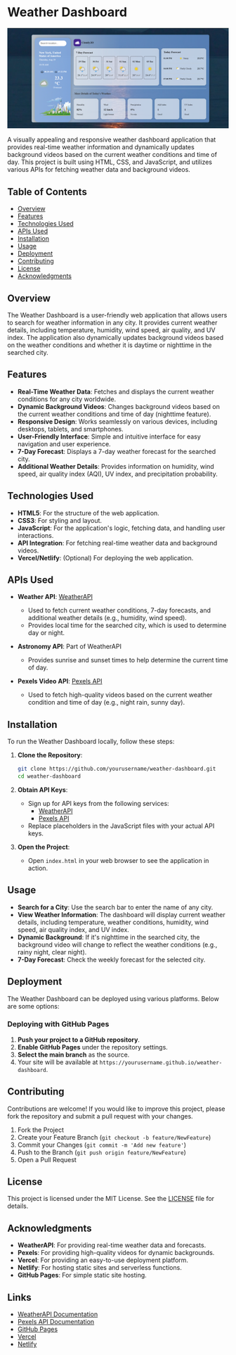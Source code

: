# Weather Dashboard

![Weather Dashboard Screenshot](image/Screenshot.png) <!-- Update the path based on where you place the screenshot -->

A visually appealing and responsive weather dashboard application that provides real-time weather information and dynamically updates background videos based on the current weather conditions and time of day. This project is built using HTML, CSS, and JavaScript, and utilizes various APIs for fetching weather data and background videos.

## **Table of Contents**

- [Overview](#overview)
- [Features](#features)
- [Technologies Used](#technologies-used)
- [APIs Used](#apis-used)
- [Installation](#installation)
- [Usage](#usage)
- [Deployment](#deployment)
- [Contributing](#contributing)
- [License](#license)
- [Acknowledgments](#acknowledgments)

## **Overview**

The Weather Dashboard is a user-friendly web application that allows users to search for weather information in any city. It provides current weather details, including temperature, humidity, wind speed, air quality, and UV index. The application also dynamically updates background videos based on the weather conditions and whether it is daytime or nighttime in the searched city.

## **Features**

- **Real-Time Weather Data**: Fetches and displays the current weather conditions for any city worldwide.
- **Dynamic Background Videos**: Changes background videos based on the current weather conditions and time of day (nighttime feature).
- **Responsive Design**: Works seamlessly on various devices, including desktops, tablets, and smartphones.
- **User-Friendly Interface**: Simple and intuitive interface for easy navigation and user experience.
- **7-Day Forecast**: Displays a 7-day weather forecast for the searched city.
- **Additional Weather Details**: Provides information on humidity, wind speed, air quality index (AQI), UV index, and precipitation probability.

## **Technologies Used**

- **HTML5**: For the structure of the web application.
- **CSS3**: For styling and layout.
- **JavaScript**: For the application's logic, fetching data, and handling user interactions.
- **API Integration**: For fetching real-time weather data and background videos.
- **Vercel/Netlify**: (Optional) For deploying the web application.

## **APIs Used**

- **Weather API**: [WeatherAPI](https://www.weatherapi.com/)
  - Used to fetch current weather conditions, 7-day forecasts, and additional weather details (e.g., humidity, wind speed).
  - Provides local time for the searched city, which is used to determine day or night.
  
- **Astronomy API**: Part of WeatherAPI
  - Provides sunrise and sunset times to help determine the current time of day.
  
- **Pexels Video API**: [Pexels API](https://www.pexels.com/api/)
  - Used to fetch high-quality videos based on the current weather condition and time of day (e.g., night rain, sunny day).

## **Installation**

To run the Weather Dashboard locally, follow these steps:

1. **Clone the Repository**:
    ```bash
    git clone https://github.com/yourusername/weather-dashboard.git
    cd weather-dashboard
    ```

2. **Obtain API Keys**:
   - Sign up for API keys from the following services:
     - [WeatherAPI](https://www.weatherapi.com/)
     - [Pexels API](https://www.pexels.com/api/)
   - Replace placeholders in the JavaScript files with your actual API keys.

3. **Open the Project**:
   - Open `index.html` in your web browser to see the application in action.

## **Usage**

- **Search for a City**: Use the search bar to enter the name of any city.
- **View Weather Information**: The dashboard will display current weather details, including temperature, weather conditions, humidity, wind speed, air quality index, and UV index.
- **Dynamic Background**: If it's nighttime in the searched city, the background video will change to reflect the weather conditions (e.g., rainy night, clear night).
- **7-Day Forecast**: Check the weekly forecast for the selected city.

## **Deployment**

The Weather Dashboard can be deployed using various platforms. Below are some options:

### Deploying with GitHub Pages

1. **Push your project to a GitHub repository**.
2. **Enable GitHub Pages** under the repository settings.
3. **Select the main branch** as the source.
4. Your site will be available at `https://yourusername.github.io/weather-dashboard`.


## **Contributing**

Contributions are welcome! If you would like to improve this project, please fork the repository and submit a pull request with your changes.

1. Fork the Project
2. Create your Feature Branch (`git checkout -b feature/NewFeature`)
3. Commit your Changes (`git commit -m 'Add new feature'`)
4. Push to the Branch (`git push origin feature/NewFeature`)
5. Open a Pull Request

## **License**

This project is licensed under the MIT License. See the [LICENSE](LICENSE) file for details.

## **Acknowledgments**

- **WeatherAPI**: For providing real-time weather data and forecasts.
- **Pexels**: For providing high-quality videos for dynamic backgrounds.
- **Vercel**: For providing an easy-to-use deployment platform.
- **Netlify**: For hosting static sites and serverless functions.
- **GitHub Pages**: For simple static site hosting.

## **Links**

- [WeatherAPI Documentation](https://www.weatherapi.com/docs/)
- [Pexels API Documentation](https://www.pexels.com/api/documentation/)
- [GitHub Pages](https://pages.github.com/)
- [Vercel](https://vercel.com/)
- [Netlify](https://www.netlify.com/)
